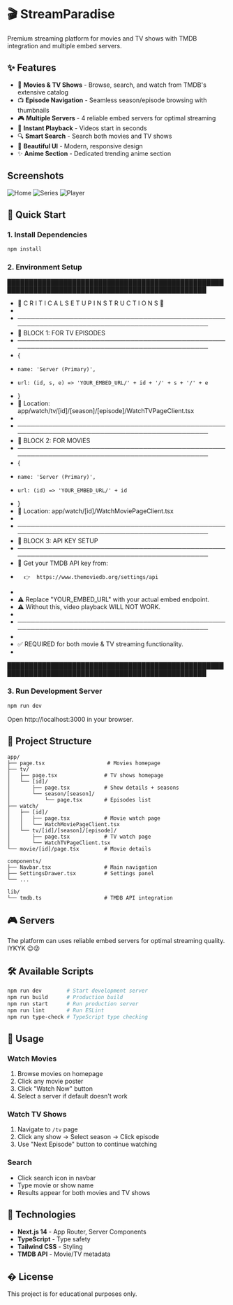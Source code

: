 # 🎬 StreamParadise

Premium streaming platform for movies and TV shows with TMDB integration and multiple embed servers.

## ✨ Features

- 🎥 **Movies & TV Shows** - Browse, search, and watch from TMDB's extensive catalog
- 📺 **Episode Navigation** - Seamless season/episode browsing with thumbnails
- 🎮 **Multiple Servers** - 4 reliable embed servers for optimal streaming
- 🎯 **Instant Playback** - Videos start in seconds
- 🔍 **Smart Search** - Search both movies and TV shows
- 🎨 **Beautiful UI** - Modern, responsive design
- ✨ **Anime Section** - Dedicated trending anime section

## Screenshots
![Home](ScreenShots/Home2.png)
![Series](ScreenShots/Series.png)
![Player](ScreenShots/player.png)

## 🚀 Quick Start

### 1. Install Dependencies
```bash
npm install
```

### 2. Environment Setup


████████████████████████████████████████████████████████████████████████████████████████████████                                                                                               
 *  🚨  C R I T I C A L      S E T U P      I N S T R U C T I O N S  🚨                                 
 *                                                                                                
 *  ────────────────────────────────────────────────────────────────────────────────────────────
 *  🔹 BLOCK 1: FOR TV EPISODES
 *  ────────────────────────────────────────────────────────────────────────────────────────────
 *   { 
 *     name: 'Server (Primary)', 
 *     url: (id, s, e) => 'YOUR_EMBED_URL/' + id + '/' + s + '/' + e 
 *   }
 *   📁 Location: app/watch/tv/[id]/[season]/[episode]/WatchTVPageClient.tsx
 *                                                                                                
 *  ────────────────────────────────────────────────────────────────────────────────────────────
 *  🔹 BLOCK 2: FOR MOVIES
 *  ────────────────────────────────────────────────────────────────────────────────────────────
 *   {
 *     name: 'Server (Primary)', 
 *     url: (id) => 'YOUR_EMBED_URL/' + id 
 *   }
 *   📁 Location: app/watch/[id]/WatchMoviePageClient.tsx
 *                                                                                                
 *  ────────────────────────────────────────────────────────────────────────────────────────────
 *  🔹 BLOCK 3: API KEY SETUP
 *  ────────────────────────────────────────────────────────────────────────────────────────────
 *   🔑  Get your TMDB API key from:
 *       👉  https://www.themoviedb.org/settings/api
 *
 *   ⚠️  Replace "YOUR_EMBED_URL" with your actual embed endpoint.
 *   ⚠️  Without this, video playback WILL NOT WORK.
 *
 *  ────────────────────────────────────────────────────────────────────────────────────────────
 *                                                                                                
 *  ✅ REQUIRED for both movie & TV streaming functionality.
 *                                                                                                
████████████████████████████████████████████████████████████████████████████████████████████████






### 3. Run Development Server
```bash
npm run dev
```

Open http://localhost:3000 in your browser.

## 📁 Project Structure

```
app/
├── page.tsx                    # Movies homepage
├── tv/
│   ├── page.tsx               # TV shows homepage
│   └── [id]/
│       ├── page.tsx           # Show details + seasons
│       └── season/[season]/
│           └── page.tsx       # Episodes list
├── watch/
│   ├── [id]/
│   │   ├── page.tsx           # Movie watch page
│   │   └── WatchMoviePageClient.tsx
│   └── tv/[id]/[season]/[episode]/
│       ├── page.tsx           # TV watch page
│       └── WatchTVPageClient.tsx
└── movie/[id]/page.tsx        # Movie details

components/
├── Navbar.tsx                 # Main navigation
├── SettingsDrawer.tsx         # Settings panel
└── ...

lib/
└── tmdb.ts                    # TMDB API integration
```

## 🎮 Servers

The platform can uses reliable embed servers for optimal streaming quality. IYKYK 😉😜


## 🛠️ Available Scripts

```bash
npm run dev        # Start development server
npm run build      # Production build
npm run start      # Run production server
npm run lint       # Run ESLint
npm run type-check # TypeScript type checking
```

## 📝 Usage

### Watch Movies
1. Browse movies on homepage
2. Click any movie poster
3. Click "Watch Now" button
4. Select a server if default doesn't work

### Watch TV Shows
1. Navigate to `/tv` page
2. Click any show → Select season → Click episode
3. Use "Next Episode" button to continue watching

### Search
- Click search icon in navbar
- Type movie or show name
- Results appear for both movies and TV shows



## 🔧 Technologies

- **Next.js 14** - App Router, Server Components
- **TypeScript** - Type safety
- **Tailwind CSS** - Styling
- **TMDB API** - Movie/TV metadata

## � License

This project is for educational purposes only.
